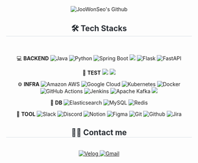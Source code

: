 <div align="center">
  <img
    src="https://capsule-render.vercel.app/api?type=waving&color=ae9c8f&height=240&text=JooWonSeo's%20Github&animation=&fontColor=fbf0e9&fontSize=60"
    alt="JooWonSeo's Github"
  />
</div>

<div align="center">
  <h2 style="border-bottom: 1px solid #d8dee4; color: #282d33;">🛠️ Tech Stacks</h2>
  <br />
  <div style="margin: 0 auto; text-align: center;" align="center">
    
💻 **BACKEND**
<img src="https://img.shields.io/badge/Java-007396?style=flat-square&logo=Java&logoColor=white" alt="Java" />
<img src="https://img.shields.io/badge/Python-3776AB?style=flat-square&logo=Python&logoColor=white" alt="Python" />
<img src="https://img.shields.io/badge/Spring Boot-6DB33F?style=flat-square&logo=Spring Boot&logoColor=white" alt="Spring Boot" />
<img src="https://img.shields.io/badge/Spring_Security-%236DB33F?logo=springsecurity&logoColor=white">
<img src="https://img.shields.io/badge/Flask-000000?style=flat-square&logo=Flask&logoColor=white" alt="Flask" />
<img src="https://img.shields.io/badge/FastAPI-009688?style=flat-square&logo=FastAPI&logoColor=white" alt="FastAPI" />

🧪 **TEST**
<img src="https://img.shields.io/badge/JUnit5-25A162?logo=junit5&logoColor=white"/>
<img src="https://img.shields.io/badge/Jmeter-D22128?logo=Apache Jmeter&logoColor=white"/>

⚙️ **INFRA**
<img src="https://img.shields.io/badge/Amazon AWS-232F3E?style=flat-square&logo=Amazon AWS&logoColor=white" alt="Amazon AWS" />
<img src="https://img.shields.io/badge/Google Cloud-4285F4?style=flat-square&logo=Google Cloud&logoColor=white" alt="Google Cloud" />
<img src="https://img.shields.io/badge/Kubernetes-326CE5?style=flat-square&logo=Kubernetes&logoColor=white" alt="Kubernetes" />
<img src="https://img.shields.io/badge/Docker-2496ED?style=flat-square&logo=Docker&logoColor=white" alt="Docker" />
<img src="https://img.shields.io/badge/GitHub Actions-2088FF?style=flat-square&logo=GitHub Actions&logoColor=white" alt="GitHub Actions" />
<img src="https://img.shields.io/badge/Jenkins-D24939?style=flat-square&logo=Jenkins&logoColor=white" alt="Jenkins" />
<img src="https://img.shields.io/badge/Apache Kafka-231F20?style=flat-square&logo=Apache Kafka&logoColor=white" alt="Apache Kafka" />
<img src="https://img.shields.io/badge/Kakao-FFCD00?style=flat-square&logo=Kakao&logoColor=black"/>
<br />

💾 **DB**
<img src="https://img.shields.io/badge/Elasticsearch-005571?style=flat-square&logo=Elasticsearch&logoColor=white" alt="Elasticsearch" />
<img src="https://img.shields.io/badge/MySQL-4479A1?style=flat-square&logo=MySQL&logoColor=white" alt="MySQL" />
<img src="https://img.shields.io/badge/Redis-DC382D?style=flat-square&logo=Redis&logoColor=white" alt="Redis" />
<br />

🌈 **TOOL**
<img src="https://img.shields.io/badge/Slack-4A154B?style=flat-square&logo=Slack&logoColor=white" alt="Slack" />
<img src="https://img.shields.io/badge/Discord-5865F2?style=flat-square&logo=Discord&logoColor=white" alt="Discord" />
<img src="https://img.shields.io/badge/Notion-000000?style=flat-square&logo=Notion&logoColor=white" alt="Notion" />
<img src="https://img.shields.io/badge/Figma-F24E1E?style=flat-square&logo=Figma&logoColor=white" alt="Figma" />
<img src="https://img.shields.io/badge/Git-F05032?style=flat-square&logo=Git&logoColor=white" alt="Git" />
<img src="https://img.shields.io/badge/Github-181717?style=flat-square&logo=Github&logoColor=white" alt="Github" />
<img src="https://img.shields.io/badge/Jira-0052CC?style=flat-square&logo=Jira&logoColor=white" alt="Jira" />


  </div>
</div>


<div align="center">
  <h2 style="border-bottom: 1px solid #d8dee4; color: #282d33;">🧑‍💻 Contact me</h2>
  <br />
  <div align="center">
    <a href="https://velog.io/@joowojr">
      <img
        src="https://img.shields.io/badge/Velog-20C997?style=flat-square&logo=Velog&logoColor=white&link=https://velog.io/@joowojr"
        alt="Velog"
      />
    </a>
    <a href="mailto:joowojr@gmail.com">
      <img
        src="https://img.shields.io/badge/Gmail-EA4335?style=flat-square&logo=Gmail&logoColor=white&link=mailto:joowojr@gmail.com"
        alt="Gmail"
      />
    </a>
  </div>
  <br />
  <div align="center"></div>
</div>

